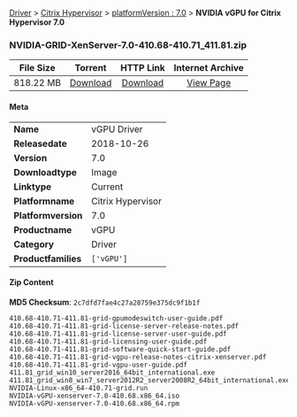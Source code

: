 
[Driver](/README.md)  >  [Citrix Hypervisor](/index/Driver/Citrix_Hypervisor.md)  >  [platformVersion : 7.0](/index/Driver/Citrix_Hypervisor/7.0.md)  >  **NVIDIA vGPU for Citrix Hypervisor 7.0**


### NVIDIA-GRID-XenServer-7.0-410.68-410.71_411.81.zip

| **File Size** | **Torrent**  | **HTTP Link** | **Internet Archive** |
|:-------------:|:------------:|:-------------:|:--------------------:|
| 818.22 MB |  [Download](https://archive.org/download/nvgpu_NVIDIA-GRID-XenServer-7.0-410.68-410.71_411.81.zip/nvgpu_NVIDIA-GRID-XenServer-7.0-410.68-410.71_411.81.zip_archive.torrent)       | [Download](https://archive.org/compress/nvgpu_NVIDIA-GRID-XenServer-7.0-410.68-410.71_411.81.zip) | [View Page](https://archive.org/details/nvgpu_NVIDIA-GRID-XenServer-7.0-410.68-410.71_411.81.zip)       |

#### Meta

<table>
<tr><td><strong>Name</strong></td><td>vGPU Driver</td></tr>
<tr><td><strong>Releasedate</strong></td><td>2018-10-26</td></tr>
<tr><td><strong>Version</strong></td><td>7.0</td></tr>
<tr><td><strong>Downloadtype</strong></td><td>Image</td></tr>
<tr><td><strong>Linktype</strong></td><td>Current</td></tr>
<tr><td><strong>Platformname</strong></td><td>Citrix Hypervisor</td></tr>
<tr><td><strong>Platformversion</strong></td><td>7.0</td></tr>
<tr><td><strong>Productname</strong></td><td>vGPU</td></tr>
<tr><td><strong>Category</strong></td><td>Driver</td></tr>
<tr><td><strong>Productfamilies</strong></td><td><code>['vGPU']</code></td></tr>
</table>

#### Zip Content

**MD5 Checksum**: `2c7dfd7fae4c27a28759e375dc9f1b1f`

```text
410.68-410.71-411.81-grid-gpumodeswitch-user-guide.pdf
410.68-410.71-411.81-grid-license-server-release-notes.pdf
410.68-410.71-411.81-grid-license-server-user-guide.pdf
410.68-410.71-411.81-grid-licensing-user-guide.pdf
410.68-410.71-411.81-grid-software-quick-start-guide.pdf
410.68-410.71-411.81-grid-vgpu-release-notes-citrix-xenserver.pdf
410.68-410.71-411.81-grid-vgpu-user-guide.pdf
411.81_grid_win10_server2016_64bit_international.exe
411.81_grid_win8_win7_server2012R2_server2008R2_64bit_international.exe
NVIDIA-Linux-x86_64-410.71-grid.run
NVIDIA-vGPU-xenserver-7.0-410.68.x86_64.iso
NVIDIA-vGPU-xenserver-7.0-410.68.x86_64.rpm
```